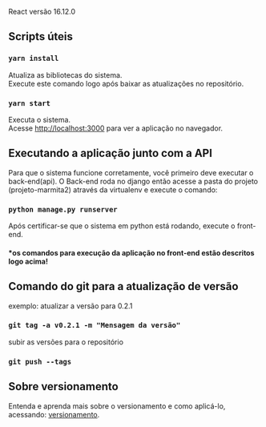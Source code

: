React versão 16.12.0

## Scripts úteis

### `yarn install`

Atualiza as bibliotecas do sistema.<br />
Execute este comando logo após baixar as atualizações no repositório.

### `yarn start`

Executa o sistema.<br />
Acesse [http://localhost:3000](http://localhost:3000) para ver a aplicação no navegador.

## Executando a aplicação junto com a API

Para que o sistema funcione corretamente, você primeiro deve executar o back-end(api). O Back-end roda no django então acesse a pasta do projeto (projeto-marmita2) através da virtualenv e execute o comando: 

### `python manage.py runserver`

Após certificar-se que o sistema em python está rodando, execute o front-end.

#### *os comandos para execução da aplicação no front-end estão descritos logo acima!

## Comando do git para a atualização de versão

exemplo: atualizar a versão para 0.2.1

### `git tag -a v0.2.1 -m "Mensagem da versão"`

subir as versões para o repositório

###  `git push --tags`

## Sobre versionamento

Entenda e aprenda mais sobre o versionamento e como aplicá-lo, acessando: [versionamento](https://semver.org/lang/pt-BR/).

